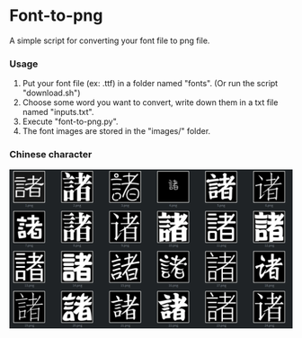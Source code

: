 # Font-to-png
A simple script for converting your font file to png file.

### Usage
1. Put your font file (ex: .ttf) in a folder named "fonts". (Or run the script "download.sh")
2. Choose some word you want to convert, write down them in a txt file named "inputs.txt".
4. Execute "font-to-png.py".
3. The font images are stored in the "images/" folder.


### Chinese character
<img src="pic/demo_cn.png" alt="demo picture">
